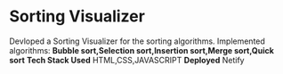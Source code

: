 # Sorting Visualizer
 Devloped a Sorting Visualizer for the sorting algorithms. Implemented algorithms: **Bubble sort,Selection sort,Insertion sort,Merge sort,Quick sort** 
 **Tech Stack Used**
HTML,CSS,JAVASCRIPT 
**Deployed**
Netify
